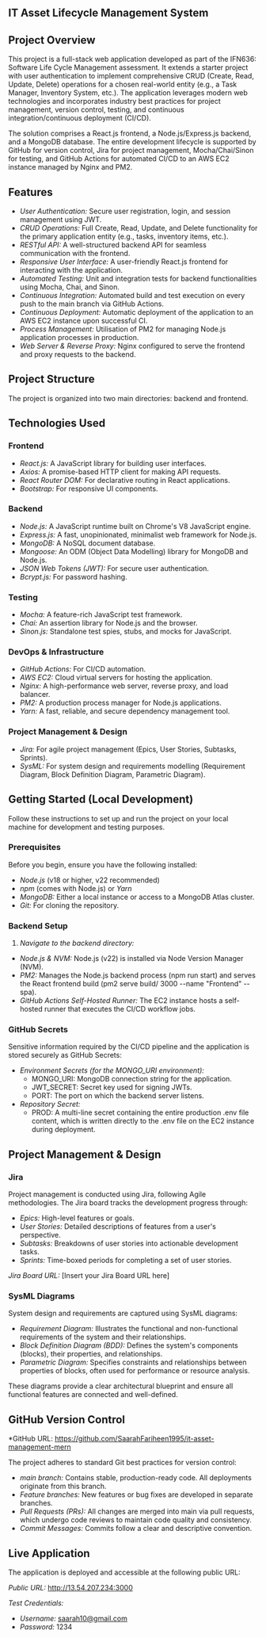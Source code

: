 ## IT Asset Lifecycle Management System

## Project Overview

This project is a full-stack web application developed as part of the IFN636: Software Life Cycle Management assessment. It extends a starter project with user authentication to implement comprehensive CRUD (Create, Read, Update, Delete) operations for a chosen real-world entity (e.g., a Task Manager, Inventory System, etc.). The application leverages modern web technologies and incorporates industry best practices for project management, version control, testing, and continuous integration/continuous deployment (CI/CD).

The solution comprises a React.js frontend, a Node.js/Express.js backend, and a MongoDB database. The entire development lifecycle is supported by GitHub for version control, Jira for project management, Mocha/Chai/Sinon for testing, and GitHub Actions for automated CI/CD to an AWS EC2 instance managed by Nginx and PM2.

## Features

*   *User Authentication:* Secure user registration, login, and session management using JWT.
*   *CRUD Operations:* Full Create, Read, Update, and Delete functionality for the primary application entity (e.g., tasks, inventory items, etc.).
*   *RESTful API:* A well-structured backend API for seamless communication with the frontend.
*   *Responsive User Interface:* A user-friendly React.js frontend for interacting with the application.
*   *Automated Testing:* Unit and integration tests for backend functionalities using Mocha, Chai, and Sinon.
*   *Continuous Integration:* Automated build and test execution on every push to the main branch via GitHub Actions.
*   *Continuous Deployment:* Automatic deployment of the application to an AWS EC2 instance upon successful CI.
*   *Process Management:* Utilisation of PM2 for managing Node.js application processes in production.
*   *Web Server & Reverse Proxy:* Nginx configured to serve the frontend and proxy requests to the backend.

## Project Structure

The project is organized into two main directories: backend and frontend.

## Technologies Used

  ### Frontend
  *   *React.js:* A JavaScript library for building user interfaces.
  *   *Axios:* A promise-based HTTP client for making API requests.
  *   *React Router DOM:* For declarative routing in React applications.
  *   *Bootstrap:* For responsive UI components.

  ### Backend
  *   *Node.js:* A JavaScript runtime built on Chrome's V8 JavaScript engine.
  *   *Express.js:* A fast, unopinionated, minimalist web framework for Node.js.
  *   *MongoDB:* A NoSQL document database.
  *   *Mongoose:* An ODM (Object Data Modelling) library for MongoDB and Node.js.
  *   *JSON Web Tokens (JWT):* For secure user authentication.
  *   *Bcrypt.js:* For password hashing.

  ### Testing
  *   *Mocha:* A feature-rich JavaScript test framework.
  *   *Chai:* An assertion library for Node.js and the browser.
  *   *Sinon.js:* Standalone test spies, stubs, and mocks for JavaScript.

  ### DevOps & Infrastructure
  *   *GitHub Actions:* For CI/CD automation.
  *   *AWS EC2:* Cloud virtual servers for hosting the application.
  *   *Nginx:* A high-performance web server, reverse proxy, and load balancer.
  *   *PM2:* A production process manager for Node.js applications.
  *   *Yarn:* A fast, reliable, and secure dependency management tool.

  ### Project Management & Design
  *   *Jira:* For agile project management (Epics, User Stories, Subtasks, Sprints).
  *   *SysML:* For system design and requirements modelling (Requirement Diagram, Block Definition Diagram, Parametric Diagram).

## Getting Started (Local Development)

  Follow these instructions to set up and run the project on your local machine for development and testing purposes.

  ### Prerequisites

  Before you begin, ensure you have the following installed:

  *   *Node.js* (v18 or higher, v22 recommended)
  *   *npm* (comes with Node.js) or *Yarn*
  *   *MongoDB:* Either a local instance or access to a MongoDB Atlas cluster.
  *   *Git:* For cloning the repository.

  ### Backend Setup

  1.  *Navigate to the backend directory:*
  *   *Node.js & NVM:* Node.js (v22) is installed via Node Version Manager (NVM).
  *   *PM2:* Manages the Node.js backend process (npm run start) and serves the React frontend build (pm2 serve build/ 3000 --name "Frontend" --spa).
  *   *GitHub Actions Self-Hosted Runner:* The EC2 instance hosts a self-hosted runner that executes the CI/CD workflow jobs.

  ### GitHub Secrets

  Sensitive information required by the CI/CD pipeline and the application is stored securely as GitHub Secrets:

  *   *Environment Secrets (for the MONGO_URI environment):*
      *   MONGO_URI: MongoDB connection string for the application.
      *   JWT_SECRET: Secret key used for signing JWTs.
      *   PORT: The port on which the backend server listens.
  *   *Repository Secret:*
      *   PROD: A multi-line secret containing the entire production .env file content, which is written directly to the .env file on the EC2 instance during deployment.

## Project Management & Design

  ### Jira

  Project management is conducted using Jira, following Agile methodologies. The Jira board tracks the development progress through:

  *   *Epics:* High-level features or goals.
  *   *User Stories:* Detailed descriptions of features from a user's perspective.
  *   *Subtasks:* Breakdowns of user stories into actionable development tasks.
  *   *Sprints:* Time-boxed periods for completing a set of user stories.

  *Jira Board URL:* [Insert your Jira Board URL here]

  ### SysML Diagrams

  System design and requirements are captured using SysML diagrams:

  *   *Requirement Diagram:* Illustrates the functional and non-functional requirements of the system and their relationships.
  *   *Block Definition Diagram (BDD):* Defines the system's components (blocks), their properties, and relationships.
  *   *Parametric Diagram:* Specifies constraints and relationships between properties of blocks, often used for performance or resource analysis.

  These diagrams provide a clear architectural blueprint and ensure all functional features are connected and well-defined.

## GitHub Version Control
  *GitHub URL: https://github.com/SaarahFariheen1995/it-asset-management-mern

  The project adheres to standard Git best practices for version control:

  *   *main branch:* Contains stable, production-ready code. All deployments originate from this branch.
  *   *Feature branches:* New features or bug fixes are developed in separate branches.
  *   *Pull Requests (PRs):* All changes are merged into main via pull requests, which undergo code reviews to maintain code quality and consistency.
  *   *Commit Messages:* Commits follow a clear and descriptive convention.

## Live Application

  The application is deployed and accessible at the following public URL:

  *Public URL:* http://13.54.207.234:3000

  *Test Credentials:*
  *   *Username:* saarah10@gmail.com
  *   *Password:* 1234

